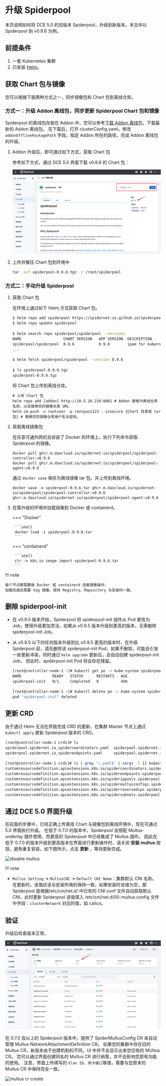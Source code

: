 # 升级 Spiderpool

本页说明如何将 DCE 5.0 的旧版本 Spiderpool，升级到新版本。本文中以 Spiderpool 到 v0.9.6 为例。

## 前提条件

1. 一套 Kubernetes 集群
2. 已安装 [Helm](https://helm.sh/docs/intro/install/)。

## 获取 Chart 包与镜像

您可以根据下面两种方式之一，同步镜像包和 Chart 包到离线仓库。

### 方式一：升级 Addon 离线包，同步更新 Spiderpool Chart 包和镜像

Spiderpool 的离线包存放在 Addon 中，您可以参考[下载 Addon 离线包](../../../download/addon/history.md)，下载最新的 Addon 离线包。
在下载后，打开 clusterConfig.yaml，修改 `addonOfflinePackagePath` 字段，指定 Addon 所在的路径，完成 Addon 离线包的升级。

1. Addon 升级后，即可通过如下方式，获取 Chart 包

    参考如下方式，通过 DCE 5.0 界面下载 v0.9.6 的 Chart 包：

    ![spiderpool chart](../../images/spiderpool-upgrade-chart.png)

2. 上传并解压 Chart 包到环境中

    ```bash
    tar -xvf spiderpool-0.9.6.tgz -C /root/spiderpool
    ```

### 方式二：手动升级 Spiderpool

1. 获取 Chart 包

    在环境上通过如下 Helm 方式获取 Chart 包。

    ```bash
    $ helm repo add spiderpool https://spidernet-io.github.io/spiderpool
    $ helm repo update spiderpool

    $ helm search repo spiderpool/spiderpool --versions
    NAME                   CHART VERSION   APP VERSION  DESCRIPTION
    spiderpool/spiderpool  0.9.6           0.9.6        ipam for kubernetes cni
    ...

    $ helm fetch spiderpool/spiderpool --version 0.9.6

    $ ls spiderpool-0.9.6.tgz
    spiderpool-0.9.6.tgz
    ```

    将 Chart 包上传到离线仓库。

    ```shell
    # 上传 Chart 包
    helm repo add [addon] http://10.5.10.210:8081 # Addon 替换为离线仓库名称，以及替换您的镜像仓库 URL
    helm cm-push -u rootuser -p rootpass123 --insecure {Chart 目录或 tar 包} # 替换您的镜像仓库用户名与密码。
    ```

2. 获取离线镜像包

    在任意可通外网的且安装了 Docker 的环境上，执行下列命令获取 Spiderpool 的镜像。

    ```shell
    docker pull ghcr.m.daocloud.io/spidernet-io/spiderpool/spiderpool-controller:v0.9.6
    docker pull ghcr.m.daocloud.io/spidernet-io/spiderpool/spiderpool-agent:v0.9.6
    ```

    通过 `docker save` 保存为离线镜像 tar 包，并上传到离线环境。

    ```shell
    docker save -o spiderpool-0.9.6.tar ghcr.m.daocloud.io/spidernet-io/spiderpool/spiderpool-controller:v0.9.6 ghcr.m.daocloud.io/spidernet-io/spiderpool/spiderpool-agent:v0.9.6
    ```

3. 在需升级的环境中加载镜像到 Docker 或 containerd。
  
    === "Docker"

        ```shell
        docker load -i spiderpool-0.9.6.tar
        ```

    === "containerd"

        ```shell
        ctr -n k8s.io image import spiderpool-0.9.6.tar
        ```

!!! note

    每个节点都需要做 Docker 或 containerd 加载镜像操作，
    加载完成后需要 tag 镜像，保持 Registry、Repository 与安装时一致。

## 删除 spiderpool-init

- 在 v0.9.5 版本开始，Spiderpool 将 spiderpool-init 组件从 Pod 更改为 Job，使得升级更加灵活，如果从 v0.9.5 版本升级到更高的版本，无需删除 spiderpool-init Job。

- 从 v0.9.5 以下的任何版本升级到比 v0.9.5 更高的版本时，在升级 Spiderpool 前，请先删除该 spiderpool-init Pod，如果不删除，可能会引发一些更新冲突，同时通过 `helm upgrade` 更新后，会自动创建 spiderpool-init Job，
但此时，spiderpool-init Pod 将会存在残留。

    ```bash
    [root@controller-node-1 ~]# kubectl get po -n kube-system spiderpool-init
    NAME              READY   STATUS      RESTARTS   AGE
    spiderpool-init   0/1     Completed   0          49m

    [root@controller-node-1 ~]# kubectl delete po -n kube-system spiderpool-init
    pod "spiderpool-init" deleted
    ```

## 更新 CRD

由于通过 Helm 无法在界面完成 CRD 的更新，在集群 Master 节点上通过 `kubectl apply` 更新 Spiderpool 版本的 CRD。

```bash
[root@controller-node-1 crds]# ls
spiderpool.spidernet.io_spidercoordinators.yaml  spiderpool.spidernet.io_spiderippools.yaml        spiderpool.spidernet.io_spiderreservedips.yaml
spiderpool.spidernet.io_spiderendpoints.yaml     spiderpool.spidernet.io_spidermultusconfigs.yaml  spiderpool.spidernet.io_spidersubnets.yaml

[root@controller-node-1 crds]# ls | grep '\.yaml$' | xargs -I {} kubectl apply -f {}
customresourcedefinition.apiextensions.k8s.io/spidercoordinators.spiderpool.spidernet.io created
customresourcedefinition.apiextensions.k8s.io/spiderendpoints.spiderpool.spidernet.io configured
customresourcedefinition.apiextensions.k8s.io/spiderippools.spiderpool.spidernet.io configured
customresourcedefinition.apiextensions.k8s.io/spidermultusconfigs.spiderpool.spidernet.io created
customresourcedefinition.apiextensions.k8s.io/spiderreservedips.spiderpool.spidernet.io configured
customresourcedefinition.apiextensions.k8s.io/spidersubnets.spiderpool.spidernet.io configured
```

## 通过 DCE 5.0 界面升级

在前面的步骤中，已经正确上传离线 Chart 与镜像包到离线环境中，现在可通过 5.0 界面执行升级。
在低于 0.7.0 的版本中，Spiderpool 会搭配 Multus-underlay 插件使用，而更高的 Spiderpool 中已经集成了 Multus 插件。
因此在低于 0.7.0 的版本升级到更高版本在界面进行更新操作时，请关闭 **安装 multus** 按钮，避免重复安装。如下图所示，点击 **更新** ，等待更新完成。

![disable multus](https://docs.daocloud.io/daocloud-docs-images/docs/zh/docs/network/images/spiderpool-disable-multus.png)

!!! note

- `Multus Setting` -> `MultusCNI` -> `Default CNI Name`：集群默认 CNI 名称。 在更新时，该值应该与安装所填的保持一致，如果安装时该值为空，那 Spiderpool 是根据/etc/cni/net.d/ 中已有的 CNI conf 文件自动获取默认 CNI，此时更新 Spiderpool 该值填入 /etc/cni/net.d/00-multus.config 文件中字段：`clusterNetwork` 对应的值，如 calico。

## 验证

升级后检查版本正常。

![spiderpool 0.9.6](../../images//spiderpool-after-upgrade.png)

在 0.7.0 及以上的 Spiderpool 版本中，提供了 SpiderMultusConfig CR 来自动管理 Multus NetworkAttachmentDefinition CR。
如果您的集群中存在旧的 Multus CR，新版本由于创建机制的不同，UI 中并不会显示出来您旧有的 MUltus CR。
您可以通过界面创建同名的 Multus CR 进行纳管，并不会影响您原有功能的使用。
注意，界面上所填写的 `Vlan ID`、`网卡接口`等值，需要与您原本的 Multus CR 中保持完全一致。

![multus cr create](https://docs.daocloud.io/daocloud-docs-images/docs/zh/docs/network/images/spiderpool-multus-cr-create.png)

